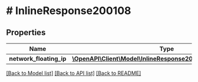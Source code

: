 # # InlineResponse200108

## Properties

Name | Type | Description | Notes
------------ | ------------- | ------------- | -------------
**network_floating_ip** | [**\OpenAPI\Client\Model\InlineResponse200108NetworkFloatingIp**](InlineResponse200108NetworkFloatingIp.md) |  | [optional]

[[Back to Model list]](../../README.md#models) [[Back to API list]](../../README.md#endpoints) [[Back to README]](../../README.md)
